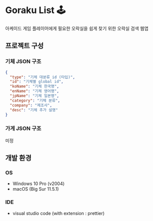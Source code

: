 # Goraku List :joystick:

아케이드 게임 플레이어에게 필요한 오락실을 쉽게 찾기 위한 오락실 검색 웹앱

## 프로젝트 구성

### 기체 JSON 구조

```json
{
  "type": "기체 대분류 id (타입)",
  "id": "기체별 global id",
  "koName": "기체 한국명",
  "enName": "기체 영어명",
  "jpName": "기체 일본명",
  "category": "기체 분류",
  "company": "제조사",
  "desc": "기체 추가 설명"
}
```

### 가게 JSON 구조

미정

## 개발 환경

### OS

- Windows 10 Pro (v2004)
- macOS (Big Sur 11.5.1)

### IDE

- visual studio code (with extension : prettier)
